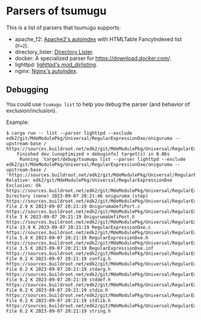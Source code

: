 # Parsers of tsumugu

This is a list of parsers that tsumugu supports:

- apache_f2: [Apache2's autoindex](https://httpd.apache.org/docs/2.4/mod/mod_autoindex.html) with HTMLTable FancyIndexed list (`F=2`).
- directory_lister: [Directory Lister](https://www.directorylister.com/).
- docker: A specialized parser for <https://download.docker.com/>.
- lighttpd: [lighttpd's mod_dirlisting](https://redmine.lighttpd.net/projects/lighttpd/wiki/Docs_ModDirlisting).
- nginx: [Nginx's autoindex](https://nginx.org/en/docs/http/ngx_http_autoindex_module.html).

## Debugging

You could use `tsumugu list` to help you debug the parser (and behavior of exclusion/inclusion).

Example:

```console
$ cargo run -- list --parser lighttpd --exclude edk2/git/MdeModulePkg/Universal/RegularExpressionDxe/oniguruma --upstream-base / https://sources.buildroot.net/edk2/git/MdeModulePkg/Universal/RegularExpressionDxe/
    Finished dev [unoptimized + debuginfo] target(s) in 0.06s
     Running `target/debug/tsumugu list --parser lighttpd --exclude edk2/git/MdeModulePkg/Universal/RegularExpressionDxe/oniguruma --upstream-base / 'https://sources.buildroot.net/edk2/git/MdeModulePkg/Universal/RegularExpressionDxe/'`
Relative: edk2/git/MdeModulePkg/Universal/RegularExpressionDxe
Exclusion: Ok
https://sources.buildroot.net/edk2/git/MdeModulePkg/Universal/RegularExpressionDxe/oniguruma/ Directory (none) 2023-09-07 20:21:46 oniguruma (stop)
https://sources.buildroot.net/edk2/git/MdeModulePkg/Universal/RegularExpressionDxe/OnigurumaUefiPort.c File 2.9 K 2023-09-07 20:21:19 OnigurumaUefiPort.c
https://sources.buildroot.net/edk2/git/MdeModulePkg/Universal/RegularExpressionDxe/OnigurumaUefiPort.h File 3 K 2023-09-07 20:21:19 OnigurumaUefiPort.h
https://sources.buildroot.net/edk2/git/MdeModulePkg/Universal/RegularExpressionDxe/RegularExpressionDxe.c File 13.9 K 2023-09-07 20:21:19 RegularExpressionDxe.c
https://sources.buildroot.net/edk2/git/MdeModulePkg/Universal/RegularExpressionDxe/RegularExpressionDxe.h File 5.8 K 2023-09-07 20:21:19 RegularExpressionDxe.h
https://sources.buildroot.net/edk2/git/MdeModulePkg/Universal/RegularExpressionDxe/RegularExpressionDxe.inf File 3.5 K 2023-09-07 20:21:19 RegularExpressionDxe.inf
https://sources.buildroot.net/edk2/git/MdeModulePkg/Universal/RegularExpressionDxe/config.h File 0.2 K 2023-09-07 20:21:19 config.h
https://sources.buildroot.net/edk2/git/MdeModulePkg/Universal/RegularExpressionDxe/stdarg.h File 0.2 K 2023-09-07 20:21:19 stdarg.h
https://sources.buildroot.net/edk2/git/MdeModulePkg/Universal/RegularExpressionDxe/stddef.h File 0.2 K 2023-09-07 20:21:19 stddef.h
https://sources.buildroot.net/edk2/git/MdeModulePkg/Universal/RegularExpressionDxe/stdio.h File 0.2 K 2023-09-07 20:21:19 stdio.h
https://sources.buildroot.net/edk2/git/MdeModulePkg/Universal/RegularExpressionDxe/stdlib.h File 0.2 K 2023-09-07 20:21:19 stdlib.h
https://sources.buildroot.net/edk2/git/MdeModulePkg/Universal/RegularExpressionDxe/string.h File 0.2 K 2023-09-07 20:21:19 string.h
```

